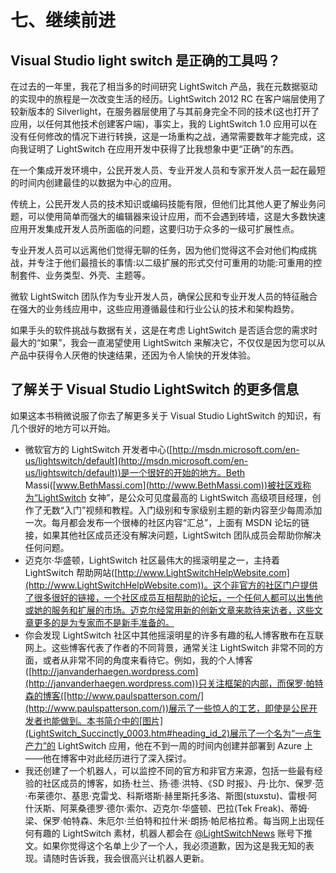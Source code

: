 # 七、继续前进

## Visual Studio light switch 是正确的工具吗？

在过去的一年里，我花了相当多的时间研究 LightSwitch 产品，我在元数据驱动的实现中的旅程是一次改变生活的经历。LightSwitch 2012 RC 在客户端层使用了较新版本的 Silverlight，在服务器层使用了与其前身完全不同的技术(这也打开了应用，以任何其他技术创建客户端)，事实上，我的 LightSwitch 1.0 应用可以在没有任何修改的情况下进行转换，这是一场重构之战，通常需要数年才能完成，这向我证明了 LightSwitch 在应用开发中获得了比我想象中更“正确”的东西。

在一个集成开发环境中，公民开发人员、专业开发人员和专家开发人员一起在最短的时间内创建最佳的以数据为中心的应用。

传统上，公民开发人员的技术知识或编码技能有限，但他们比其他人更了解业务问题，可以使用简单而强大的编辑器来设计应用，而不会遇到砖墙，这是大多数快速应用开发集成开发人员所面临的问题，这要归功于众多的一级可扩展性点。

专业开发人员可以远离他们觉得无聊的任务，因为他们觉得这不会对他们构成挑战，并专注于他们最擅长的事情:以二级扩展的形式交付可重用的功能:可重用的控制套件、业务类型、外壳、主题等。

微软 LightSwitch 团队作为专业开发人员，确保公民和专业开发人员的特征融合在强大的业务线应用中，这些应用遵循最佳和行业公认的技术和架构趋势。

如果手头的软件挑战与数据有关，这是在考虑 LightSwitch 是否适合您的需求时最大的“如果”，我会一直渴望使用 LightSwitch 来解决它，不仅仅是因为您可以从产品中获得令人厌倦的快速结果，还因为令人愉快的开发体验。

## 了解关于 Visual Studio LightSwitch 的更多信息

如果这本书稍微说服了你去了解更多关于 Visual Studio LightSwitch 的知识，有几个很好的地方可以开始。

*   微软官方的 LightSwitch 开发者中心([http://msdn.microsoft.com/en-us/lightswitch/default](http://msdn.microsoft.com/en-us/lightswitch/default))是一个很好的开始的地方。Beth Massi([www.BethMassi.com](http://www.BethMassi.com))被社区戏称为“LightSwitch 女神”，是公众可见度最高的 LightSwitch 高级项目经理，创作了无数“入门”视频和教程。入门级别和专家级别主题的新内容至少每周添加一次。每月都会发布一个很棒的社区内容“汇总”，上面有 MSDN 论坛的链接，如果其他社区成员还没有解决问题，LightSwitch 团队成员会帮助你解决任何问题。
*   迈克尔·华盛顿，LightSwitch 社区最伟大的摇滚明星之一，主持着 LightSwitch 帮助网站([http://www.LightSwitchHelpWebsite.com](http://www.LightSwitchHelpWebsite.com))。这个非官方的社区门户提供了很多很好的链接，一个社区成员互相帮助的论坛，一个任何人都可以出售他或她的服务和扩展的市场。迈克尔经常用新的创新文章来款待来访者，这些文章更多的是为专家而不是新手准备的。
*   你会发现 LightSwitch 社区中其他摇滚明星的许多有趣的私人博客散布在互联网上。这些博客代表了作者的不同背景，通常关注 LightSwitch 非常不同的方面，或者从非常不同的角度来看待它。例如，我的个人博客([http://janvanderhaegen.wordpress.com](http://janvanderhaegen.wordpress.com))只关注框架的内部，而保罗·帕特森的博客([http://www.paulspatterson.com/](http://www.paulspatterson.com/))展示了一些惊人的工艺，即使是公民开发者也能做到。本书简介中的[图片](LightSwitch_Succinctly_0003.htm#heading_id_2)展示了一个名为“一点生产力”的 LightSwitch 应用，他在不到一周的时间内创建并部署到 Azure 上——他在博客中对此经历进行了深入探讨。
*   我还创建了一个机器人，可以监控不同的官方和非官方来源，包括一些最有经验的社区成员的博客，如扬·杜兰、扬·德·洪特、《SD 时报》、丹·比尔、保罗·范·布莱德尔、基思·克雷戈、科斯塔斯·赫里斯托多洛、斯图(stuxstu)、雷根·阿什沃斯、阿莱桑德罗·德尔·索尔、迈克尔·华盛顿、巴拉(Tek Freak)、蒂姆·梁、保罗·帕特森、朱厄尔·兰伯特和拉什米·朗扬·帕尼格拉希。每当网上出现任何有趣的 LightSwitch 素材，机器人都会在 [@LightSwitchNews](https://twitter.com/lightswitchnews) 账号下推文。如果你觉得这个名单上少了一个人，我必须道歉，因为这是我无知的表现。请随时告诉我，我会很高兴让机器人更新。
